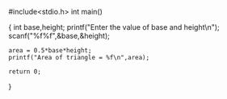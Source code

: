 #include<stdio.h>
int main()

{
    int base,height;
    printf("Enter the value of base and height\n");
    scanf("%f%f",&base,&height);

    area = 0.5*base*height;
    printf("Area of triangle = %f\n",area);

    return 0;
}
 
